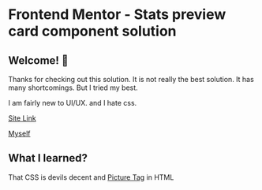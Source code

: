 # Frontend Mentor - Stats preview card component solution

## Welcome! 👋

Thanks for checking out this solution.
It is not really the best solution. It has many shortcomings. But I tried my best.

I am fairly new to UI/UX. and I hate css.

[Site Link](https://ahtemarul-hasan.github.io/frontEndMentor_StatsPreviewCardComponent/)


[Myself](https://www.frontendmentor.io/profile/Ahtemarul-Hasan)

## What I learned?

That CSS is devils decent and [Picture Tag](https://www.w3schools.com/tags/tag_picture.asp) in HTML
